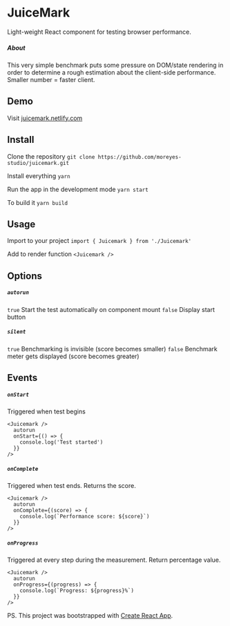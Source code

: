 # JuiceMark

Light-weight React component for testing browser performance.

##### About
This very simple benchmark puts some pressure on DOM/state rendering in order to determine a rough estimation about the client-side performance. Smaller number = faster client.

## Demo

Visit [juicemark.netlify.com](https://juicemark.netlify.com)

## Install

Clone the repository
`git clone https://github.com/moreyes-studio/juicemark.git`

Install everything
`yarn`

Run the app in the development mode
`yarn start`

To build it
`yarn build`

## Usage

Import to your project
`import { Juicemark } from './Juicemark'`

Add to render function
```<Juicemark />```

## Options

##### `autorun`
`true` Start the test automatically on component mount
`false` Display start button

##### `silent`
`true` Benchmarking is invisible (score becomes smaller)
`false` Benchmark meter gets displayed (score becomes greater)

## Events

##### `onStart` 
Triggered when test begins

```
<Juicemark />
  autorun
  onStart={() => {
    console.log('Test started')
  }}
/>
```

##### `onComplete` 
Triggered when test ends. Returns the score.

```
<Juicemark />
  autorun
  onComplete={(score) => {
    console.log(`Performance score: ${score}`)
  }}
/>
```

##### `onProgress` 
Triggered at every step during the measurement. Return percentage value.

```
<Juicemark />
  autorun
  onProgress={(progress) => {
    console.log(`Progress: ${progress}%`)
  }}
/>

```

PS. This project was bootstrapped with [Create React App](https://github.com/facebook/create-react-app).
